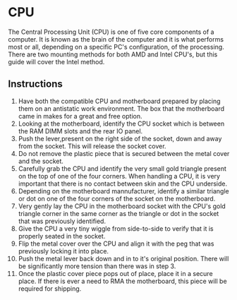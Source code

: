 # CPU
The Central Processing Unit (CPU) is one of five core components of a computer. It is known as the brain of the computer and it is what performs most or all, depending on a specific PC's configuration, of the processing. There are two mounting methods for both AMD and Intel CPU's, but this guide will cover the Intel method. 

## Instructions

  1. Have both the compatible CPU and motherboard prepared by placing them on an antistatic work environment. The box that the motherboard came in makes for a great and free option. 
  2. Looking at the motherboard, identify the CPU socket which is between the RAM DIMM slots and the rear IO panel.
  3. Push the lever,present on the right side of the socket, down and away from the socket. This will release the socket cover.
  4. Do not remove the plastic piece that is secured between the metal cover and the socket.
  5. Carefully grab the CPU and identify the very small gold triangle present on the top of one of the four corners. When handling a CPU, it is very important that there is no contact between skin and the CPU underside. 
  6. Depending on the motherboard mannufacturer, identify a similar triangle or dot on one of the four corners of the socket on the motherboard.
  7. Very gently lay the CPU in the motherboard socket with the CPU's gold triangle corner in the same corner as the triangle or dot in the socket that was previously identified. 
  8. Give the CPU a very tiny wiggle from side-to-side to verify that it is properly seated in the socket.
  9. Flip the metal cover over the CPU and align it with the peg that was previously locking it into place.
  10. Push the metal lever back down and in to it's original position. There will be significantly more tension than there was in step 3. 
  11. Once the plastic cover piece pops out of place, place it in a secure place. If there is ever a need to RMA the motherboard, this piece will be required for shipping. 
